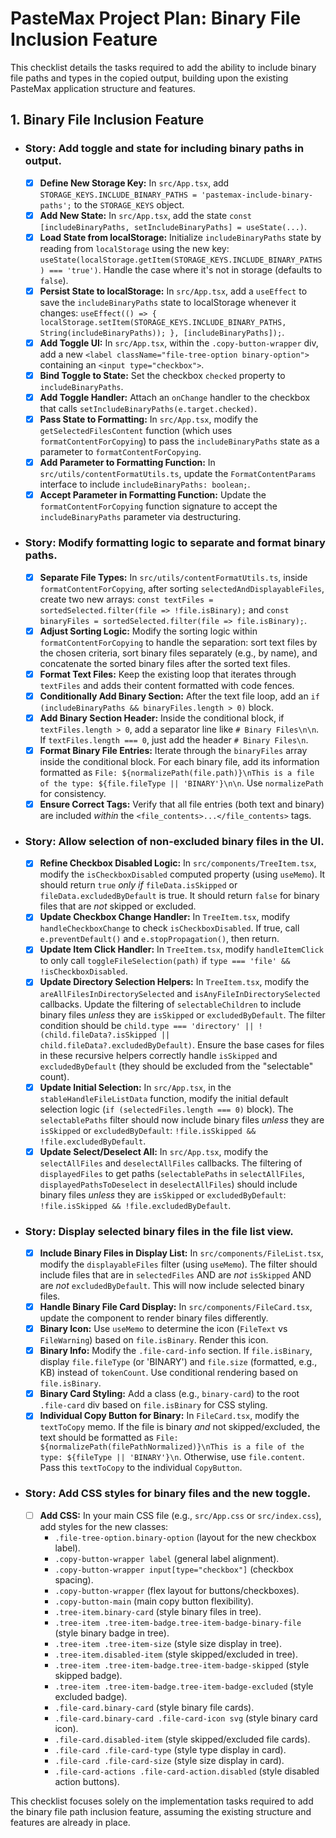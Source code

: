 # PasteMax Project Plan: Binary File Inclusion Feature

This checklist details the tasks required to add the ability to include binary file paths and types in the copied output, building upon the existing PasteMax application structure and features.

## 1. Binary File Inclusion Feature

*   ### Story: Add toggle and state for including binary paths in output.
    *   [x] **Define New Storage Key:** In `src/App.tsx`, add `STORAGE_KEYS.INCLUDE_BINARY_PATHS = 'pastemax-include-binary-paths';` to the `STORAGE_KEYS` object.
    *   [x] **Add New State:** In `src/App.tsx`, add the state `const [includeBinaryPaths, setIncludeBinaryPaths] = useState(...)`.
    *   [x] **Load State from localStorage:** Initialize `includeBinaryPaths` state by reading from `localStorage` using the new key: `useState(localStorage.getItem(STORAGE_KEYS.INCLUDE_BINARY_PATHS) === 'true')`. Handle the case where it's not in storage (defaults to `false`).
    *   [x] **Persist State to localStorage:** In `src/App.tsx`, add a `useEffect` to save the `includeBinaryPaths` state to localStorage whenever it changes: `useEffect(() => { localStorage.setItem(STORAGE_KEYS.INCLUDE_BINARY_PATHS, String(includeBinaryPaths)); }, [includeBinaryPaths]);`.
    *   [x] **Add Toggle UI:** In `src/App.tsx`, within the `.copy-button-wrapper` div, add a new `<label className="file-tree-option binary-option">` containing an `<input type="checkbox">`.
    *   [x] **Bind Toggle to State:** Set the checkbox `checked` property to `includeBinaryPaths`.
    *   [x] **Add Toggle Handler:** Attach an `onChange` handler to the checkbox that calls `setIncludeBinaryPaths(e.target.checked)`.
    *   [x] **Pass State to Formatting:** In `src/App.tsx`, modify the `getSelectedFilesContent` function (which uses `formatContentForCopying`) to pass the `includeBinaryPaths` state as a parameter to `formatContentForCopying`.
    *   [x] **Add Parameter to Formatting Function:** In `src/utils/contentFormatUtils.ts`, update the `FormatContentParams` interface to include `includeBinaryPaths: boolean;`.
    *   [x] **Accept Parameter in Formatting Function:** Update the `formatContentForCopying` function signature to accept the `includeBinaryPaths` parameter via destructuring.

*   ### Story: Modify formatting logic to separate and format binary paths.
    *   [x] **Separate File Types:** In `src/utils/contentFormatUtils.ts`, inside `formatContentForCopying`, after sorting `selectedAndDisplayableFiles`, create two new arrays: `const textFiles = sortedSelected.filter(file => !file.isBinary);` and `const binaryFiles = sortedSelected.filter(file => file.isBinary);`.
    *   [x] **Adjust Sorting Logic:** Modify the sorting logic within `formatContentForCopying` to handle the separation: sort text files by the chosen criteria, sort binary files separately (e.g., by name), and concatenate the sorted binary files after the sorted text files.
    *   [x] **Format Text Files:** Keep the existing loop that iterates through `textFiles` and adds their content formatted with code fences.
    *   [x] **Conditionally Add Binary Section:** After the text file loop, add an `if (includeBinaryPaths && binaryFiles.length > 0)` block.
    *   [x] **Add Binary Section Header:** Inside the conditional block, if `textFiles.length > 0`, add a separator line like `# Binary Files\n\n`. If `textFiles.length === 0`, just add the header `# Binary Files\n`.
    *   [x] **Format Binary File Entries:** Iterate through the `binaryFiles` array inside the conditional block. For each binary file, add its information formatted as `File: ${normalizePath(file.path)}\nThis is a file of the type: ${file.fileType || 'BINARY'}\n\n`. Use `normalizePath` for consistency.
    *   [x] **Ensure Correct Tags:** Verify that all file entries (both text and binary) are included *within* the `<file_contents>...</file_contents>` tags.

*   ### Story: Allow selection of non-excluded binary files in the UI.
    *   [x] **Refine Checkbox Disabled Logic:** In `src/components/TreeItem.tsx`, modify the `isCheckboxDisabled` computed property (using `useMemo`). It should return `true` *only if* `fileData.isSkipped` or `fileData.excludedByDefault` is true. It should return `false` for binary files that are *not* skipped or excluded.
    *   [x] **Update Checkbox Change Handler:** In `TreeItem.tsx`, modify `handleCheckboxChange` to check `isCheckboxDisabled`. If true, call `e.preventDefault()` and `e.stopPropagation()`, then return.
    *   [x] **Update Item Click Handler:** In `TreeItem.tsx`, modify `handleItemClick` to only call `toggleFileSelection(path)` if `type === 'file' && !isCheckboxDisabled`.
    *   [x] **Update Directory Selection Helpers:** In `TreeItem.tsx`, modify the `areAllFilesInDirectorySelected` and `isAnyFileInDirectorySelected` callbacks. Update the filtering of `selectableChildren` to include binary files *unless* they are `isSkipped` or `excludedByDefault`. The filter condition should be `child.type === 'directory' || !(child.fileData?.isSkipped || child.fileData?.excludedByDefault)`. Ensure the base cases for files in these recursive helpers correctly handle `isSkipped` and `excludedByDefault` (they should be excluded from the "selectable" count).
    *   [x] **Update Initial Selection:** In `src/App.tsx`, in the `stableHandleFileListData` function, modify the initial default selection logic (`if (selectedFiles.length === 0)` block). The `selectablePaths` filter should now include binary files *unless* they are `isSkipped` or `excludedByDefault`: `!file.isSkipped && !file.excludedByDefault`.
    *   [x] **Update Select/Deselect All:** In `src/App.tsx`, modify the `selectAllFiles` and `deselectAllFiles` callbacks. The filtering of `displayedFiles` to get paths (`selectablePaths` in `selectAllFiles`, `displayedPathsToDeselect` in `deselectAllFiles`) should include binary files *unless* they are `isSkipped` or `excludedByDefault`: `!file.isSkipped && !file.excludedByDefault`.

*   ### Story: Display selected binary files in the file list view.
    *   [x] **Include Binary Files in Display List:** In `src/components/FileList.tsx`, modify the `displayableFiles` filter (using `useMemo`). The filter should include files that are in `selectedFiles` AND are *not* `isSkipped` AND are *not* `excludedByDefault`. This will now include selected binary files.
    *   [x] **Handle Binary File Card Display:** In `src/components/FileCard.tsx`, update the component to render binary files differently.
    *   [x] **Binary Icon:** Use `useMemo` to determine the icon (`FileText` vs `FileWarning`) based on `file.isBinary`. Render this icon.
    *   [x] **Binary Info:** Modify the `.file-card-info` section. If `file.isBinary`, display `file.fileType` (or 'BINARY') and `file.size` (formatted, e.g., KB) instead of `tokenCount`. Use conditional rendering based on `file.isBinary`.
    *   [x] **Binary Card Styling:** Add a class (e.g., `binary-card`) to the root `.file-card` div based on `file.isBinary` for CSS styling.
    *   [x] **Individual Copy Button for Binary:** In `FileCard.tsx`, modify the `textToCopy` memo. If the file is binary *and* not skipped/excluded, the text should be formatted as `File: ${normalizePath(filePathNormalized)}\nThis is a file of the type: ${fileType || 'BINARY'}\n`. Otherwise, use `file.content`. Pass this `textToCopy` to the individual `CopyButton`.

*   ### Story: Add CSS styles for binary files and the new toggle.
    *   [ ] **Add CSS:** In your main CSS file (e.g., `src/App.css` or `src/index.css`), add styles for the new classes:
        *   `.file-tree-option.binary-option` (layout for the new checkbox label).
        *   `.copy-button-wrapper label` (general label alignment).
        *   `.copy-button-wrapper input[type="checkbox"]` (checkbox spacing).
        *   `.copy-button-wrapper` (flex layout for buttons/checkboxes).
        *   `.copy-button-main` (main copy button flexibility).
        *   `.tree-item.binary-card` (style binary files in tree).
        *   `.tree-item .tree-item-badge.tree-item-badge-binary-file` (style binary badge in tree).
        *   `.tree-item .tree-item-size` (style size display in tree).
        *   `.tree-item.disabled-item` (style skipped/excluded in tree).
        *   `.tree-item .tree-item-badge.tree-item-badge-skipped` (style skipped badge).
        *   `.tree-item .tree-item-badge.tree-item-badge-excluded` (style excluded badge).
        *   `.file-card.binary-card` (style binary file cards).
        *   `.file-card.binary-card .file-card-icon svg` (style binary card icon).
        *   `.file-card.disabled-item` (style skipped/excluded file cards).
        *   `.file-card .file-card-type` (style type display in card).
        *   `.file-card .file-card-size` (style size display in card).
        *   `.file-card-actions .file-card-action.disabled` (style disabled action buttons).

This checklist focuses solely on the implementation tasks required to add the binary file path inclusion feature, assuming the existing structure and features are already in place.